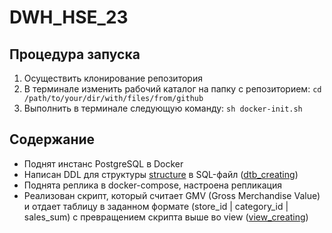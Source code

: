 # DWH_HSE_23

## Процедура запуска

1. Осуществить клонирование репозитория
2. В терминале изменить рабочий каталог на папку с репозиторием: `cd /path/to/your/dir/with/files/from/github`
3. Выполнить в терминале следующую команду: `sh docker-init.sh`

## Содержание

- Поднят инстанс PostgreSQL в Docker
- Написан DDL для структуры [structure]([structure.com](https://github.com/hdrbv/DWH_HSE_23/blob/main/structure.png)) в SQL-файл ([dtb_creating](https://github.com/hdrbv/DWH_HSE_23/blob/main/createdb.sql))
- Поднята реплика в docker-compose, настроена репликация
- Реализован скрипт, который считает GMV (Gross Merchandise Value) и отдает таблицу в заданном формате (store_id | category_id | sales_sum) с превращением скрипта выше во view ([view_creating](https://github.com/hdrbv/DWH_HSE_23/blob/main/createview.sql))
